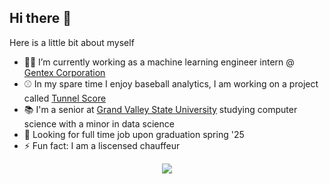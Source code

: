 ## Hi there 👋

Here is a little bit about myself

- 🧑‍💻 I’m currently working as a machine learning engineer intern @ [Gentex Corporation](https://www.gentex.com)
- ⚾ In my spare time I enjoy baseball analytics, I am working on a project called [Tunnel Score](https://github.com/Jensen-holm/MLBTunnelScoreBot)
- 📚 I'm a senior at [Grand Valley State University](https://www.gvsu.edu) studying computer science with a minor in data science
- 🔭 Looking for full time job upon graduation spring '25
- ⚡ Fun fact: I am a liscensed chauffeur

<div align="center">
  <img src="https://skillicons.dev/icons?i=python,cpp,c,r,go,docker,obsidian,bash,linux,flask,pytorch,sklearn&perline=6">
</div>
